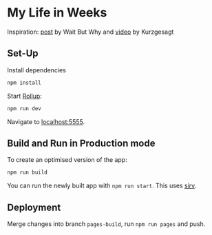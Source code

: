 # My Life in Weeks

Inspiration: [post](https://waitbutwhy.com/2014/05/life-weeks.html) by Wait But Why and [video](https://www.youtube.com/watch?v=JXeJANDKwDc) by Kurzgesagt

## Set-Up

Install dependencies

```bash
npm install
```

Start [Rollup](https://rollupjs.org):

```bash
npm run dev
```

Navigate to [localhost:5555](http://localhost:5555). 

## Build and Run in Production mode

To create an optimised version of the app:

```bash
npm run build
```

You can run the newly built app with `npm run start`. This uses [sirv](https://github.com/lukeed/sirv).

## Deployment

Merge changes into branch `pages-build`, run `npm run pages` and push.
